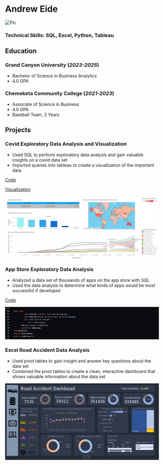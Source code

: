# Andrew Eide
![Pic](/assets/IMG_0490.jpg)

### Technical Skills: SQL, Excel, Python, Tableau

## Education
### Grand Canyon University (_2023-2025_)
 - Bachelor of Science in Business Analytics
 - 4.0 GPA

### Chemeketa Community College (_2021-2023_)
 - Associate of Science in Business
 - 4.0 GPA
 - Baseball Team, 2 Years

## Projects
### Covid Exploratory Data Analysis and Visualization
- Used SQL to perform exploratory data analysis and gain valuable insights on a covid data set
- Imported queries into tableau to create a visualization of the important data

[Code](https://github.com/andreweide541/Covid-Data-Analysis/blob/e87830a570f9335b76bcb3d8ff4d9e14fa789db5/SQLQuery2.sql#L1)

[Visualization](https://public.tableau.com/app/profile/andrew.eide/viz/CovidVisualizationDashboard_17016465788660/Dashboard1#1)

![Dashboard](assets/CovidDashboard.jpg)

### App Store Exploratory Data Analysis
- Analyzed a data set of thousands of apps on the app store with SQL
- Used the data analysis to determine what kinds of apps would be most successful if developed

[Code](41/App-Store-Data-Analysis/blob/572c4f73c697761bb5f262bdc478c93e76a1ef23/SQLite.sql#L1)

![Code](assets/AppStoreSQLCode.jpg)

### Excel Road Accident Data Analysis
- Used pivot tables to gain insight and answer key questions about the data set
- Combined the pivot tables to create a clean, interactive dashboard that shows valuable information about the data set

![Dashboard](/assets/RoadAccidentDashboard.jpg)


